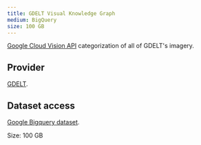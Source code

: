```yaml
---
title: GDELT Visual Knowledge Graph
medium: BigQuery
size: 100 GB
---
```

[Google Cloud Vision API](https://cloud.google.com/vision/) categorization of
all of GDELT's imagery.

## Provider

[GDELT][provider].

## Dataset access

[Google Bigquery dataset][bigquery].

Size: 100 GB

[bigquery]: https://bigquery.cloud.google.com/table/gdelt-bq:gdeltv2.cloudvision
[provider]: http://blog.gdeltproject.org/gdelt-visual-knowledge-graph-vgkg-v1-0-available/
